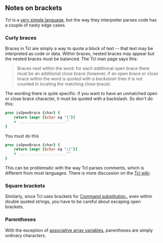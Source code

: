 ## Notes on brackets

Tcl is a [very simple language](https://tcl.tk/man/tcl8.6/TclCmd/Tcl.htm),
but the way they interpreter parses code has a couple of nasty edge cases.

### Curly braces

Braces in Tcl are simply a way to quote a block of text -- that text may be
interpreted as code or data. Within braces, nested braces may appear but
the nested braces must be balanced. The Tcl man page says this:

> Braces nest within the word: for each additional open brace there must be
> an additional close brace (however, if an open brace or close brace within
> the word is _quoted with a backslash_ then it is not counted in locating the
> matching close brace).

The wording there is quite specific: if you want to have an unmatched open or close
brace character, it must be quoted with a backslash. So don't do this:
```tcl
proc isOpenBrace {char} {
    return [expr {$char eq "{"}]
    # ......................^
}
```
You must do this
```tcl
proc isOpenBrace {char} {
    return [expr {$char eq "\{"}]
    # ......................^^
}
```

This can be problematic with the way Tcl parses comments, which is different
from most languages.  There is more discussion on the [Tcl
wiki](https://wiki.tcl-lang.org/page/Why+can+I+not+place+unmatched+braces+in+Tcl+comments).

### Square brackets

Similarly, since Tcl uses brackets for [Command
substitution.](https://tcl.tk/man/tcl8.6/TclCmd/Tcl.htm#M11), even within
double quoted strings, you have to be careful about escaping open brackets.

### Parentheses

With the exception of [associative array
variables](https://tcl.tk/man/tcl8.6/TclCmd/Tcl.htm#M12), parentheses are
simply ordinary characters.
